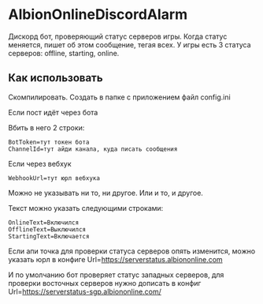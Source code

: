 # AlbionOnlineDiscordAlarm

Дискорд бот, проверяющий статус серверов игры. Когда статус меняется, пишет об этом сообщение, тегая всех.
У игры есть 3 статуса серверов: offline, starting, online.

## Как использовать

Скомпилировать.
Создать в папке с приложением файл config.ini

Если пост идёт через бота

Вбить в него 2 строки:
```
BotToken=тут токен бота
ChannelId=тут айди канала, куда писать сообщения
```

Если через вебхук
```
WebhookUrl=тут юрл вебхука
```

Можно не указывать ни то, ни другое. Или и то, и другое.

Текст можно указать следующими строками:
```
OnlineText=Включился
OfflineText=Выключился
StartingText=Включается
```

Если апи точка для проверки статуса серверов опять изменится, можно указать юрл в конфиге
Url=https://serverstatus.albiononline.com

И по умолчанию бот проверяет статус западных серверов, для проверки восточных серверов нужно дописать в конфиг
Url=https://serverstatus-sgp.albiononline.com/